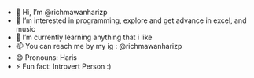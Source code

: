 - 👋 Hi, I’m @richmawanharizp
- 👀 I’m interested in programming, explore and get advance in excel, and music
- 🌱 I’m currently learning anything that i like
- 📫 You can reach me by my ig : @richmawanharizp
- 😄 Pronouns: Haris
- ⚡ Fun fact: Introvert Person :)

<!---
richmawanharizp/richmawanharizp is a ✨ special ✨ repository because its `README.md` (this file) appears on your GitHub profile.
You can click the Preview link to take a look at your changes.
--->
